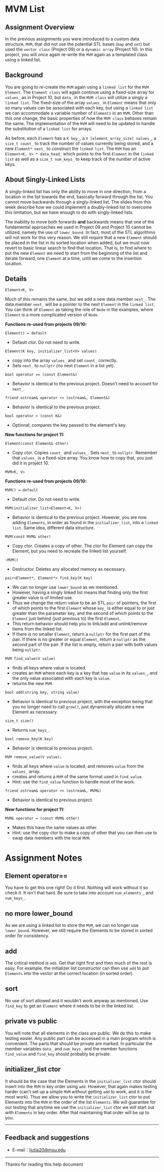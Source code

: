 # MVM List

## Assignment Overview

In the previous assignments you were introduced to a custom data structure, `MVM`, that did not use the potential STL bases (`map` and `set`) but used the `vector class` (Project 09) or a `dynamic array` (Project 10). In this project, you will once again re-write the `MVM` again as a templated class using a linked list.

## Background

You are going to re-create the `MVM` again using a `linked list` for the `MVM Element`. The `Element class` will again continue using a fixed-size array for `values_` as in Project 10, but `data_` in the `MVM class` will utilize a singly a `linked list`. The fixed-size of the array `values_` in `Element` means that only so many values can be associated with each key, but using a `linked list` we can accommodate a variable number of `Elements` in an `MVM`. Other than this one change, the basic properties of how the `MVM class` behaves remain the same. The implementation of the `MVM` will need to be updated to handle the substitution of a `linked list` for arrays.

As before, each `Element` has a `K key_`, a `V [element_array_size] values_`, a `size_t count_` to track the number of values currently being stored, and a new `Element* next_` to construct the `linked list`. The `MVM` has an `Element<K, V> * data_head_` which points to the first `Element` in the `linked list` as well as a `size_t num_keys_` to keep track of the number of active keys.

## About Singly-Linked Lists

A singly-linked list has only the ability to move in one direction, from a location in the list towards the end, basically forward through the list. You cannot move backwards through a singly-linked list. The slides from this week describe how we could implement a doubly-linked list to overcome this limitation, but we have enough to do with singly-linked lists.

The inability to move both forwards **and** backwards means that one of the fundamental approaches we used in Project 09 and Project 10 cannot be utilized, namely the use of `lower_bound`. In fact, most of the STL algorithms will not work for this very reason. We still require that a new `Element` should be placed in the list in its sorted location when added, but we must now revert to basic linear search to find that location. That is, to find where to put the new `Element` we need to start from the beginning of the list and iterate forward, one `Element` at a time, until we come to the insertion location.

## Details

`Element<K, V>`

Much of this remains the same, but we add a new data member `next_`. The data member `next_` will be a pointer to the next `Element` in the `linked list`. You can think of `Element` as taking the role of `Node` in the examples, where `Element` is a more complicated version of `Node`.

**Functions re-used from projects 09/10:**

`Element() = default`

- Default ctor. Do not need to write.

`Element(K key, initializer_list<V> values)`

- copy into the array `values_` and set `count_` correctly.
- Sets `next_` to `nullptr` (no next `Element` in a list yet).

`bool operator == (const Element&)`

- Behavior is identical to the previous project. Doesn't need to account for `next_`.

`friend ostream& operator << (ostream&, Element&)`

- Behavior is identical to the previous project.

`bool operator < (const K&)`

- Optional; compares the key passed to the element's key.

**New functions for project 11:**

`Element(const Element& other)`

- Copy ctor. Copies `count_` and `values_`. Sets `next_` to `nullptr`. Remember that `values_` is a fixed-size array. You know how to copy that, you just did it in project 10.

`MVM<K, V>`

**Functions re-used from projects 09/10:**

`MVM() = default`

- Default ctor. Do not need to write.

`MVM(initializer_list<Element<K, V>)`

- Behavior is identical to the previous project. However, you are now adding `Elements`, in order as found in the `initializer_list`, into a `linked list`. Same idea, different data structure.

`MVM(const MVM& other)`

- Copy ctor. Creates a copy of other. The ctor for Element can copy the Element, but you need to recreate the linked list yourself.

`~MVM()`

- Destructor. Deletes any allocated memory as necessary.

`pair<Element*, Element*> find_key(K key)`

- We can no longer use `lower_bound` as we mentioned.
- However, having a singly linked list means that finding only the first greater value is of limited use.
- Thus we change the return value to be an STL `pair` of pointers, the first of which points to the first `Element` whose `key_` is either equal to or just greater than the parameter key, and the second of which points to the `Element` just behind (just previous to) the first `Element`.
- This return behavior should help you to link/add and unlink/remove items from the linked list.
- If there is no smaller `Element`, return a `nullptr` for the first part of the pair. If there is no greater or equal `Element`, return a `nullptr` as the second part of the pair. If the list is empty, return a pair with both values being `nullptr`.

`MVM find_value(V value)`

- finds all keys where value is located.
- creates an `MVM` where each key is a key that has `value` in its `values_`, and the only value associated with each key is `value`.
- returns the new `MVM`.

`bool add(string key, string value)`

- Behavior is identical to previous project, with the exception being that you no longer need to call `grow()`, just dynamically allocate a new Element as necessary.

`size_t size()`

- Returns `num_keys_`.

`bool remove_key(K key)`

- Behavior is identical to previous project.

`MVM remove_value(V value);`

- finds all keys where `value` is located, and removes `value` from the `values_` array.
- creates and returns a `MVM` of the same format used in `find_value`.
- Hint: use the `find_value` function to handle most of the work.

`friend ostream& operator << (ostream&, MVM&)`

- Behavior is identical to previous project.

**New functions for project 11:**

`MVM& operator = (const MVM& other)`

- Makes this have the same values as other.
- Hint: use the copy ctor to make a copy of other that you can then use to swap data members with the local `MVM`.

# Assignment Notes

## Element operator==

You have to get this one right! Do it first. Nothing will work without it so check it. It isn't that hard. Be sure to take into account `num_elements_`, and `num_keys_`.

## no more lower_bound

As we are using a linked list to store the `MVM`, we can no longer use `lower_bound`. However, we still require the Elements to be stored in sorted order for consistency.

## add

The critical method is `add`. Get that right first and then much of the rest is easy. For example, the initializer list constructor can then use `add` to put `Elements` into the vector at the correct location (in sorted order)

## sort

No use of sort allowed and it wouldn't work anyway as mentioned. Use `find_key` to get an `Element` where it needs to be in the linked list.

## private vs public

You will note that all elements in the class are public. We do this to make testing easier. Any public part can be accessed in a main program which is convenient. The parts that should be private are marked. In particular the member variables `data_` and `num_keys_` and the member functions `find_value` and `find_key` should probably be private.

## initializer_list ctor

It should be the case that the Elements in the `initializer_list` ctor should insert into the `MVM` in key order using `add`. However, that again makes testing harder (can't set up a simple `MVM` without getting `add` to work, and it is the most work). Thus we allow you to write the `initializer_list` ctor to put Elements into the `MVM` in the order of the list `Elements`. We will guarantee for our testing that anytime we use the `initializer_list` ctor we will start out with `Elements` in key order. After that maintaining that order will be up to you.

-----

## Feedback and suggestions

- E-mail：<liutia20@msu.edu>

---------

Thanks for reading this help document

